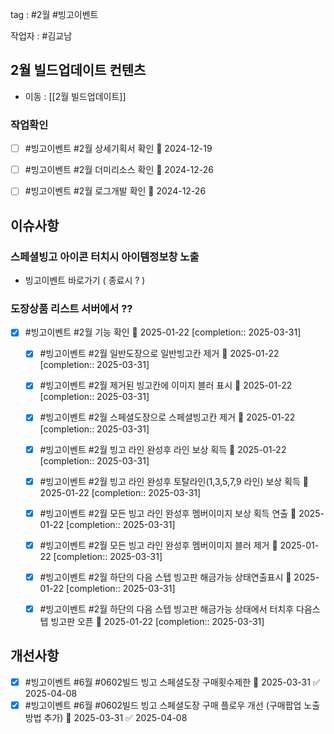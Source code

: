
tag : #2월 #빙고이벤트

작업자 : #김교남

## 2월 빌드업데이트 컨텐츠
- 이동 : [[2월 빌드업데이트]]


### 작업확인

- [ ] #빙고이벤트  #2월  상세기획서 확인 📅 2024-12-19
- [ ] #빙고이벤트  #2월  더미리소스 확인 📅 2024-12-26
- [ ] #빙고이벤트  #2월  로그개발 확인 📅 2024-12-26





## 이슈사항
### 스페셜빙고 아이콘 터치시 아이템정보창 노출
 - 빙고이벤트 바로가기 ( 종료시 ? )
### 도장상품 리스트 서버에서 ??




- [x] #빙고이벤트  #2월  기능 확인 📅 2025-01-22  [completion:: 2025-03-31]
	- [x] #빙고이벤트  #2월  일반도장으로 일반빙고칸 제거  📅 2025-01-22  [completion:: 2025-03-31]
	- [x] #빙고이벤트  #2월  제거된 빙고칸에 이미지 블러 표시  📅 2025-01-22  [completion:: 2025-03-31]
	- [x] #빙고이벤트  #2월  스페셜도장으로 스페셜빙고칸 제거  📅 2025-01-22  [completion:: 2025-03-31]
	- [x] #빙고이벤트  #2월  빙고 라인 완성후 라인 보상 획득  📅 2025-01-22  [completion:: 2025-03-31]
	- [x] #빙고이벤트  #2월  빙고 라인 완성후 토탈라인(1,3,5,7,9 라인) 보상 획득  📅 2025-01-22  [completion:: 2025-03-31]
	- [x] #빙고이벤트  #2월  모든 빙고 라인 완성후 멤버이미지 보상 획득 연출  📅 2025-01-22  [completion:: 2025-03-31]
	- [x] #빙고이벤트  #2월  모든 빙고 라인 완성후 멤버이미지 블러 제거  📅 2025-01-22  [completion:: 2025-03-31]
	- [x] #빙고이벤트  #2월  하단의 다음 스텝 빙고판 해금가능 상태연출표시  📅 2025-01-22  [completion:: 2025-03-31]
	- [x] #빙고이벤트  #2월  하단의 다음 스텝 빙고판 해금가능 상태에서 터치후 다음스텝 빙고판 오픈  📅 2025-01-22  [completion:: 2025-03-31]





## 개선사항
- [x] #빙고이벤트  #6월  #0602빌드  빙고 스페셜도장 구매횟수제한 📅 2025-03-31 ✅ 2025-04-08
- [x] #빙고이벤트  #6월  #0602빌드  빙고 스페셜도장 구매 플로우 개선 (구매팝업 노출 방법 추가) 📅 2025-03-31 ✅ 2025-04-08
